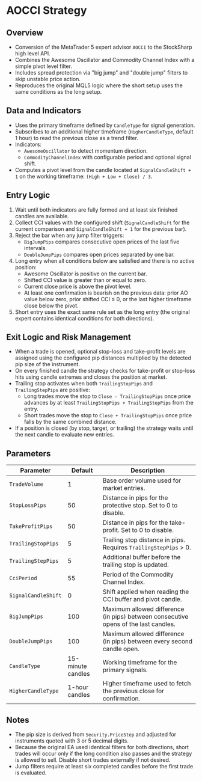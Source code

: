 # AOCCI Strategy

## Overview
- Conversion of the MetaTrader 5 expert advisor `AOCCI` to the StockSharp high level API.
- Combines the Awesome Oscillator and Commodity Channel Index with a simple pivot level filter.
- Includes spread protection via "big jump" and "double jump" filters to skip unstable price action.
- Reproduces the original MQL5 logic where the short setup uses the same conditions as the long setup.

## Data and Indicators
- Uses the primary timeframe defined by `CandleType` for signal generation.
- Subscribes to an additional higher timeframe (`HigherCandleType`, default 1 hour) to read the previous close as a trend filter.
- Indicators:
  - `AwesomeOscillator` to detect momentum direction.
  - `CommodityChannelIndex` with configurable period and optional signal shift.
- Computes a pivot level from the candle located at `SignalCandleShift + 1` on the working timeframe: `(High + Low + Close) / 3`.

## Entry Logic
1. Wait until both indicators are fully formed and at least six finished candles are available.
2. Collect CCI values with the configured shift (`SignalCandleShift` for the current comparison and `SignalCandleShift + 1` for the previous bar).
3. Reject the bar when any jump filter triggers:
   - `BigJumpPips` compares consecutive open prices of the last five intervals.
   - `DoubleJumpPips` compares open prices separated by one bar.
4. Long entry when all conditions below are satisfied and there is no active position:
   - Awesome Oscillator is positive on the current bar.
   - Shifted CCI value is greater than or equal to zero.
   - Current close price is above the pivot level.
   - At least one confirmation is bearish on the previous data: prior AO value below zero, prior shifted CCI ≤ 0, or the last higher timeframe close below the pivot.
5. Short entry uses the exact same rule set as the long entry (the original expert contains identical conditions for both directions).

## Exit Logic and Risk Management
- When a trade is opened, optional stop-loss and take-profit levels are assigned using the configured pip distances multiplied by the detected pip size of the instrument.
- On every finished candle the strategy checks for take-profit or stop-loss hits using candle extremes and closes the position at market.
- Trailing stop activates when both `TrailingStopPips` and `TrailingStepPips` are positive:
  - Long trades move the stop to `Close - TrailingStopPips` once price advances by at least `TrailingStopPips + TrailingStepPips` from the entry.
  - Short trades move the stop to `Close + TrailingStopPips` once price falls by the same combined distance.
- If a position is closed (by stop, target, or trailing) the strategy waits until the next candle to evaluate new entries.

## Parameters
| Parameter | Default | Description |
|-----------|---------|-------------|
| `TradeVolume` | 1 | Base order volume used for market entries. |
| `StopLossPips` | 50 | Distance in pips for the protective stop. Set to 0 to disable. |
| `TakeProfitPips` | 50 | Distance in pips for the take-profit. Set to 0 to disable. |
| `TrailingStopPips` | 5 | Trailing stop distance in pips. Requires `TrailingStepPips` > 0. |
| `TrailingStepPips` | 5 | Additional buffer before the trailing stop is updated. |
| `CciPeriod` | 55 | Period of the Commodity Channel Index. |
| `SignalCandleShift` | 0 | Shift applied when reading the CCI buffer and pivot candle. |
| `BigJumpPips` | 100 | Maximum allowed difference (in pips) between consecutive opens of the last candles. |
| `DoubleJumpPips` | 100 | Maximum allowed difference (in pips) between every second candle open. |
| `CandleType` | 15-minute candles | Working timeframe for the primary signals. |
| `HigherCandleType` | 1-hour candles | Higher timeframe used to fetch the previous close for confirmation. |

## Notes
- The pip size is derived from `Security.PriceStep` and adjusted for instruments quoted with 3 or 5 decimal digits.
- Because the original EA used identical filters for both directions, short trades will occur only if the long condition also passes and the strategy is allowed to sell. Disable short trades externally if not desired.
- Jump filters require at least six completed candles before the first trade is evaluated.
